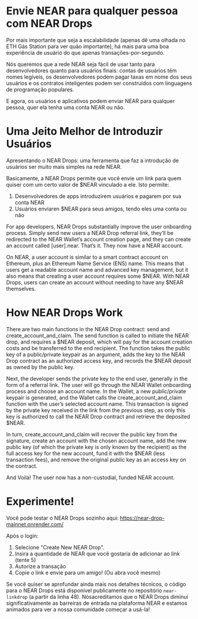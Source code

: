 # Envie NEAR para qualquer pessoa com NEAR Drops

Por mais importante que seja a escalabilidade (apenas dê uma olhada no ETH Gás Station para ver quão importante), há mais para uma boa experiência de usuário do que apenas transações-por-segundo.

Nós queremos que a rede NEAR seja fácil de usar tanto para desenvolvedores quanto para usuários finais: contas de usuários têm nomes legíveis, os desenvolvedores podem pagar taxas em nome dos seus usuários e os contratos inteligentes podem ser construídos com linguagens de programação populares.

E agora, os usuários e aplicativos podem enviar NEAR para qualquer pessoa, quer ela tenha uma conta NEAR ou não.

# Uma Jeito Melhor de Introduzir Usuários

Apresentando o NEAR Drops: uma ferramenta que faz a introdução de usuários ser muito mais simples na rede NEAR.

Basicamente, a NEAR Drops permite que você envie um link para quem quiser com um certo valor de $NEAR vinculado a ele. Isto permite:

1. Desenvolvedores de apps introduzirem usuários e pagarem por sua conta NEAR
2. Usuários enviaren $NEAR para seus amigos, tendo eles uma conta ou não

For app developers, NEAR Drops substantially improve the user onboarding process. Simply send new users a NEAR Drop referral link, they’ll be redirected to the NEAR Wallet’s account creation page, and they can create an account called [user].near. That’s it. They now have a NEAR account.

On NEAR, a user account is similar to a smart contract account on Ethereum, plus an Ethereum Name Service (ENS) name. This means that users get a readable account name and advanced key management, but it also means that creating a user account requires some $NEAR. With NEAR Drops, users can create an account without needing to have any $NEAR themselves.

# How NEAR Drops Work

There are two main functions in the NEAR Drop contract: send and create_account_and_claim. The send function is called to initiate the NEAR drop, and requires a $NEAR deposit, which will pay for the account creation costs and be transferred to the end recipient. The function takes the public key of a public/private keypair as an argument, adds the key to the NEAR Drop contract as an authorized access key, and records the $NEAR deposit as owned by the public key.

Next, the developer sends the private key to the end user, generally in the form of a referral link. The user will go through the NEAR Wallet onboarding process and choose an account name. In the Wallet,  a new public/private keypair is generated, and the Wallet calls the create_account_and_claim function with the user’s selected account name. This transaction is signed by the private key received in the link from the previous step, as only this key is authorized to call the NEAR Drop contract and retrieve the deposited $NEAR.

In turn, create_account_and_claim will recover the public key from the signature, create an account with the chosen account name, add the new public key (of which the private key is only known by the recipient) as the full access key for the new account, fund it with the $NEAR (less transaction fees), and remove the original public key as an access key on the contract.

And Voila! The user now has a non-custodial, funded NEAR account.

# Experimente!

Você pode testar o NEAR Drops sozinho aqui: https://near-drop-mainnet.onrender.com/

Após o login:

1. Selecione "Create New NEAR Drop".
2. Insira a quantidade de NEAR que você gostaria de adicionar ao link (tente 5)
3. Autorize a transação
4. Copie o link e envie para um amigo! (Ou abra você mesmo)

Se você quiser se aprofundar ainda mais nos detalhes técnicos, o código para o NEAR Drops está disponível publicamente no repositório `near-linkdrop` (a partir da linha 48). Nósacreditamos que o NEAR Drops diminui significativamente as barreiras de entrada na plataforma NEAR e estamos animados para ver a nossa comunidade começar a usá-la!
